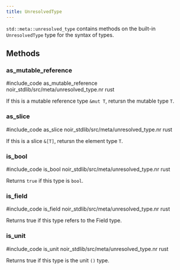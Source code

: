 ```yaml
---
title: UnresolvedType
---
```


`std::meta::unresolved_type` contains methods on the built-in `UnresolvedType` type for the syntax of types.

## Methods

### as_mutable_reference

#include_code as_mutable_reference noir_stdlib/src/meta/unresolved_type.nr rust

If this is a mutable reference type `&mut T`, retursn the mutable type `T`.

### as_slice

#include_code as_slice noir_stdlib/src/meta/unresolved_type.nr rust

If this is a slice `&[T]`, retursn the element type `T`.

### is_bool

#include_code is_bool noir_stdlib/src/meta/unresolved_type.nr rust

Returns `true` if this type is `bool`.

### is_field

#include_code is_field noir_stdlib/src/meta/unresolved_type.nr rust

Returns true if this type refers to the Field type.

### is_unit

#include_code is_unit noir_stdlib/src/meta/unresolved_type.nr rust

Returns true if this type is the unit `()` type.
